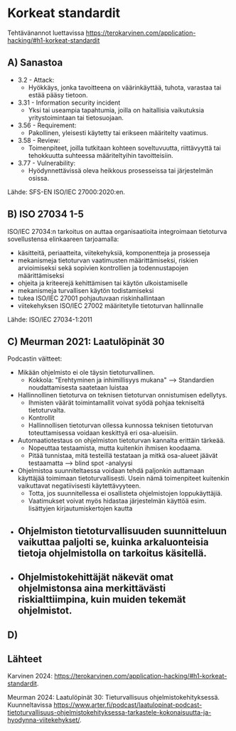 # Korkeat standardit

Tehtävänannot luettavissa https://terokarvinen.com/application-hacking/#h1-korkeat-standardit

## A) Sanastoa

 - 3.2 - Attack:
   - Hyökkäys, jonka tavoitteena on väärinkäyttää, tuhota, varastaa tai estää pääsy tietoon. 
 - 3.31 - Information security incident
   - Yksi tai useampia tapahtumia, joilla on haitallisia vaikutuksia yritystoimintaan tai tietosuojaan.
 - 3.56 - Requirement:
   - Pakollinen, yleisesti käytetty tai erikseen määritelty vaatimus.
 - 3.58 - Review:
   - Toimenpiteet, joilla tutkitaan kohteen soveltuvuutta, riittävyyttä tai tehokkuutta suhteessa määriteltyihin tavoitteisiin.
 - 3.77 - Vulnerability:
   - Hyödynnettävissä oleva heikkous prosesseissa tai järjestelmän osissa.
  
  Lähde: SFS-EN ISO/IEC 27000:2020:en. 

## B) ISO 27034 1-5

ISO/IEC 27034:n tarkoitus on auttaa organisaatioita integroimaan tietoturva sovellustensa elinkaareen tarjoamalla:
 - käsitteitä, periaatteita, viitekehyksiä, komponentteja ja prosesseja
 - mekanismeja tietoturvan vaatimusten määrittämiseksi, riskien arvioimiseksi sekä sopivien kontrollien ja todennustapojen määrittämiseksi
 - ohjeita ja kriteerejä kehittämisen tai käytön ulkoistamiselle
 - mekanismeja turvallisen käytön todistamiseksi
 - tukea ISO/IEC 27001 pohjautuvaan riskinhallintaan
 - viitekehyksen ISO/IEC 27002 määritetylle tietoturvan hallinnalle

Lähde: ISO/IEC 27034-1:2011

## C) Meurman 2021: Laatulöpinät 30

Podcastin väitteet:

 - Mikään ohjelmisto ei ole täysin tietoturvallinen.
   - Kokkola: "Erehtyminen ja inhimillisyys mukana" --> Standardien noudattamisesta saatetaan luistaa
 - Hallinnollinen tietoturva on teknisen tietoturvan onnistumisen edellytys.
   - Ihmisten väärät toimintamallit voivat syödä pohjaa tekniseltä tietoturvalta.
   - Kontrollit
   - Hallinnollisen tietoturvan ollessa kunnossa teknisen tietoturvan toteuttamisessa voidaan keskittyä eri osa-alueisiin.
 - Automaatiotestaus on ohjelmiston tietoturvan kannalta erittäin tärkeää.
   - Nopeuttaa testaamista, mutta kuitenkin ihmisen koodaama.
   - Pitää tunnistaa, mitä testeillä testataan ja mitkä osa-alueet jäävät testaamatta  --> blind spot -analyysi
 - Ohjelmistoa suunniteltaessa voidaan tehdä paljonkin auttamaan käyttäjää toimimaan tietoturvallisesti. Usein nämä toimenpiteet kuitenkin vaikuttavat negatiivisesti käytettävyyteen.
   - Totta, jos suunnitellessa ei osallisteta ohjelmistojen loppukäyttäjiä.
   - Vaatimukset voivat myös hidastaa järjestelmän käyttöä esim. lisättyjen kirjautumiskertojen kautta
 - Ohjelmiston tietoturvallisuuden suunnitteluun vaikuttaa paljolti se, kuinka arkaluonteisia tietoja ohjelmistolla on tarkoitus käsitellä.
   - 
 - Ohjelmistokehittäjät näkevät omat ohjelmistonsa aina merkittävästi riskialttiimpina, kuin muiden tekemät ohjelmistot.
   -

## D) 
## Lähteet

Karvinen 2024: https://terokarvinen.com/application-hacking/#h1-korkeat-standardit.

Meurman 2024: Laatulöpinät 30: Tieturvallisuus ohjelmistokehityksessä. Kuunneltavissa https://www.arter.fi/podcast/laatulopinat-podcast-tietoturvallisuus-ohjelmistokehityksessa-tarkastele-kokonaisuutta-ja-hyodynna-viitekehykset/.

